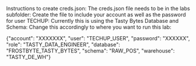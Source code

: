 Instructions to create creds.json:
The creds.json file needs to be in the labs subfolder:
Create the file to include your account as well as the password for user TECHUP:
Currently this is using the Tasty Bytes Database and Schema:
Change this accordingly to where you want to run this lab:

{"account": "XXXXXXX",
 "user": "TECHUP_USER",
 "password": "XXXXXX",
 "role": "TASTY_DATA_ENGINEER",
 "database": "FROSTBYTE_TASTY_BYTES",
 "schema": "RAW_POS",
 "warehouse": "TASTY_DE_WH"}
